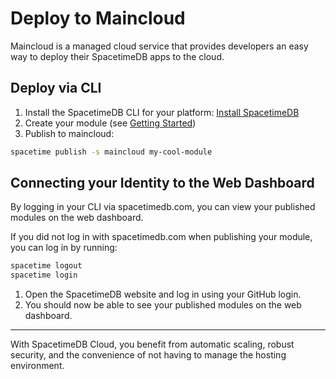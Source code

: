 # Deploy to Maincloud

Maincloud is a managed cloud service that provides developers an easy way to deploy their SpacetimeDB apps to the cloud.

## Deploy via CLI

1. Install the SpacetimeDB CLI for your platform: [Install SpacetimeDB](/install)
1. Create your module (see [Getting Started](/docs/getting-started))
1. Publish to maincloud:

```bash
spacetime publish -s maincloud my-cool-module
```

## Connecting your Identity to the Web Dashboard

By logging in your CLI via spacetimedb.com, you can view your published modules on the web dashboard.

If you did not log in with spacetimedb.com when publishing your module, you can log in by running:
```bash
spacetime logout
spacetime login
```

1. Open the SpacetimeDB website and log in using your GitHub login.
1. You should now be able to see your published modules on the web dashboard.

---

With SpacetimeDB Cloud, you benefit from automatic scaling, robust security, and the convenience of not having to manage the hosting environment.
